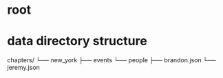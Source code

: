 root
======

data directory structure
======

chapters/
└── new_york
    ├── events
    └── people
        ├── brandon.json
        └── jeremy.json

